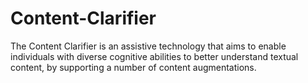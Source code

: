 # Content-Clarifier
The Content Clarifier is an assistive technology that aims to enable individuals with diverse cognitive abilities to better understand textual content, by supporting a number of content augmentations.
